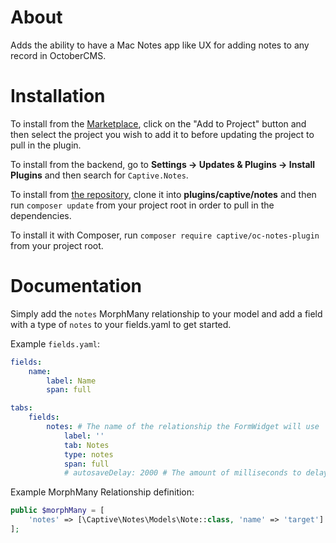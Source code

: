 # About

Adds the ability to have a Mac Notes app like UX for adding notes to any record in OctoberCMS.

# Installation

To install from the [Marketplace](https://octobercms.com/plugin/captive-notes), click on the "Add to Project" button and then select the project you wish to add it to before updating the project to pull in the plugin.

To install from the backend, go to **Settings -> Updates & Plugins -> Install Plugins** and then search for `Captive.Notes`.

To install from [the repository](https://github.com/captive/oc-notes-plugin), clone it into **plugins/captive/notes** and then run `composer update` from your project root in order to pull in the dependencies.

To install it with Composer, run `composer require captive/oc-notes-plugin` from your project root.

# Documentation

Simply add the `notes` MorphMany relationship to your model and add a field with a type of `notes` to your fields.yaml to get started.

Example `fields.yaml`:

```yaml
fields:
    name:
        label: Name
        span: full

tabs:
    fields:
        notes: # The name of the relationship the FormWidget will use
            label: ''
            tab: Notes
            type: notes
            span: full
            # autosaveDelay: 2000 # The amount of milliseconds to delay after typing stops to trigger an autosave
```

Example MorphMany Relationship definition:

```php
public $morphMany = [
    'notes' => [\Captive\Notes\Models\Note::class, 'name' => 'target']
];
```